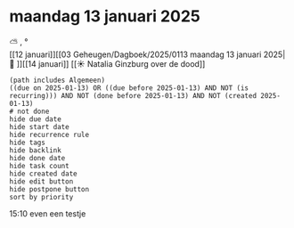 # maandag 13 januari 2025

⛅ , °<br>[[12 januari]][[03 Geheugen/Dagboek/2025/0113 maandag 13 januari 2025| 📓 ]][[14 januari]]
[[☀️ Natalia Ginzburg over de dood]]
```tasks
(path includes Algemeen)
((due on 2025-01-13) OR ((due before 2025-01-13) AND NOT (is recurring))) AND NOT (done before 2025-01-13) AND NOT (created 2025-01-13)
# not done
hide due date
hide start date
hide recurrence rule
hide tags
hide backlink
hide done date
hide task count
hide created date
hide edit button
hide postpone button 
sort by priority 
```
15:10 even een testje
